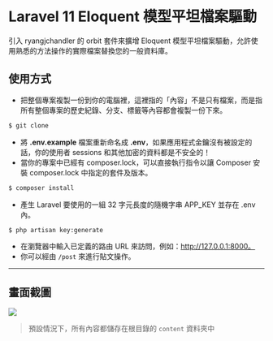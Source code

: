 # Laravel 11 Eloquent 模型平坦檔案驅動

引入 ryangjchandler 的 orbit 套件來擴增 Eloquent 模型平坦檔案驅動，允許使用熟悉的方法操作的實際檔案替換您的一般資料庫。

## 使用方式
- 把整個專案複製一份到你的電腦裡，這裡指的「內容」不是只有檔案，而是指所有整個專案的歷史紀錄、分支、標籤等內容都會複製一份下來。
```sh
$ git clone
```
- 將 __.env.example__ 檔案重新命名成 __.env__，如果應用程式金鑰沒有被設定的話，你的使用者 sessions 和其他加密的資料都是不安全的！
- 當你的專案中已經有 composer.lock，可以直接執行指令以讓 Composer 安裝 composer.lock 中指定的套件及版本。
```sh
$ composer install
```
- 產生 Laravel 要使用的一組 32 字元長度的隨機字串 APP_KEY 並存在 .env 內。
```sh
$ php artisan key:generate
```
- 在瀏覽器中輸入已定義的路由 URL 來訪問，例如：http://127.0.0.1:8000。
- 你可以經由 `/post` 來進行貼文操作。

----

## 畫面截圖
![](https://i.imgur.com/gyDeTeY.png)
> 預設情況下，所有內容都儲存在根目錄的 `content` 資料夾中
